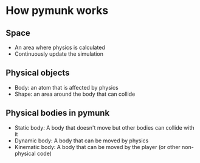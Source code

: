 # How pymunk works
## Space
- An area where physics is calculated
- Continuously update the simulation

## Physical objects
- Body: an atom that is affected by physics
- Shape: an area around the body that can collide

## Physical bodies in pymunk
- Static body: A body that doesn't move but other bodies can collide with it
- Dynamic body: A body that can be moved by physics
- Kinematic body: A body that can be moved by the player (or other non-physical code)
